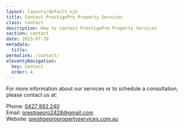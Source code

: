 ```yaml
---
layout: layouts/default.njk
title: Contact PrestigePro Property Services
class: contact
description: How to contact PrestigePro Property Services
section: contact
date: 2023-07-20
metadata:
  title: 
permalink: /contact/
eleventyNavigation:
  key: Contact
  order: 4
---
```


<p>For more information about our services or to schedule a consultation, please contact us at:</p>
        <p>
            Phone: <a href="tel:0427892240" title="Call PrestigePro Property Services" alt="Call PrestigePro Property Services">0427 892 240</a><br>
           Email: <a href="mailto:prestigepro2428@gmail.com" title="Email PrestigePro Property Services" alt="Email PrestigePro Property Services">prestigepro2428@gmail.com</a><br>
            Website: <a href="https://prestigepropropertyservices.com.au" title="Website of PrestigePro Property Services" alt="Website of PrestigePro Property Services">prestigepropropertyservices.com.au</a>
        </p>





